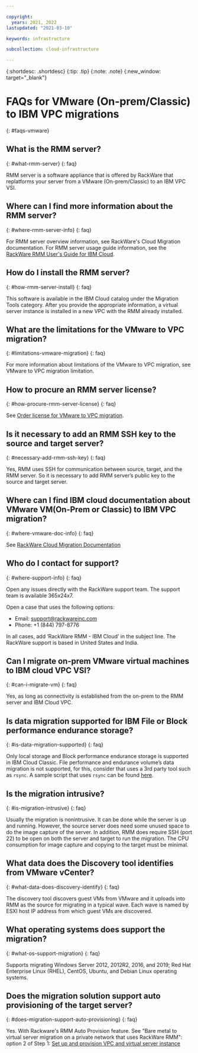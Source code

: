 ```yaml
---

copyright:
  years: 2021, 2022
lastupdated: "2021-03-10"

keywords: infrastructure

subcollection: cloud-infrastructure

---
```


{:shortdesc: .shortdesc}
{:tip: .tip}
{:note: .note}
{:new_window: target="_blank"}

# FAQs for VMware (On-prem/Classic) to IBM VPC migrations 
{: #faqs-vmware}

## What is the RMM server? 
{: #what-rmm-server}
{: faq}

RMM server is a software appliance that is offered by RackWare that replatforms your server from a VMware (On-prem/Classic) to an IBM VPC VSI. 
 
## Where can I find more information about the RMM server? 
{: #where-rmm-server-info}
{: faq}

For RMM server overview information, see RackWare's Cloud Migration documentation. For RMM server usage guide information, see the [RackWare RMM User's Guide for IBM Cloud](https://cloud.ibm.com/docs/cloud-infrastructure?topic=cloud-infrastructure-migrating-images-vmware-vpc). 
 
## How do I install the RMM server? 
{: #how-rmm-server-install}
{: faq}

This software is available in the IBM Cloud catalog under the Migration Tools category. After you provide the appropriate information, a virtual server instance is installed in a new VPC with the RMM already installed. 
 
## What are the limitations for the VMware to VPC migration? 
{: #limitations-vmware-migration}
{: faq}

For more information about limitations of the VMware to VPC migration, see VMware to VPC migration limitation. 
 
 
## How to procure an RMM server license?  
{: #how-procure-rmm-server-license}
{: faq}

See [Order license for VMware to VPC migration](https://cloud.ibm.com/docs/cloud-infrastructure?topic=cloud-infrastructure-migrating-images-vmware-vpc#byol-bring-your-own-license-from-rackware). 
 
## Is it necessary to add an RMM SSH key to the source and target server? 
{: #necessary-add-rmm-ssh-key}
{: faq}

Yes, RMM uses SSH for communication between source, target, and the RMM server. So it is necessary to add RMM server’s public key to the source and target server.  
 
 
## Where can I find IBM cloud documentation about VMware VM(On-Prem or Classic) to IBM VPC migration? 
{: #where-vmware-doc-info}
{: faq}

See [RackWare Cloud Migration Documentation](https://www.rackwareinc.com/cloud-migration)
 
## Who do I contact for support? 
{: #where-support-info}
{: faq}

Open any issues directly with the RackWare support team. The support team is available 365x24x7.

Open a case that uses the following options:

- Email: support@rackwareinc.com 
- Phone: +1 (844) 797-8776 

In all cases, add ‘RackWare RMM - IBM Cloud’ in the subject line. The RackWare support is based in United States and India. 
 
## Can I migrate on-prem VMware virtual machines to IBM cloud VPC VSI? 
{: #can-i-migrate-vm}
{: faq}

Yes, as long as connectivity is established from the on-prem to the RMM server and IBM Cloud VPC. 
 
## Is data migration supported for IBM File or Block performance endurance storage? 
{: #is-data-migration-supported}
{: faq}

Only local storage and Block performance endurance storage is supported in IBM Cloud Classic. File performance and endurance volume’s data migration is not supported, for this, consider that uses a 3rd party tool such as ``rsync``. A sample script that uses ``rsync`` can be found [here](https://github.com/IBM-Cloud/vpc-migration-tools).

## Is the migration intrusive?  
{: #is-migration-intrusive}
{: faq}

Usually the migration is nonintrusive. It can be done while the server is up and running. However, the source server does need some unused space to do the image capture of the server. In addition, RMM does require SSH (port 22) to be open on both the server and target to run the migration. The CPU consumption for image capture and copying to the target must be minimal. 
 
## What data does the Discovery tool identifies from VMware vCenter? 
{: #what-data-does-discovery-identify}
{: faq}

The discovery tool discovers guest VMs from VMware and it uploads into RMM as the source for migrating in a typical wave. Each wave is named by ESXI host IP address from which guest VMs are discovered.
 
## What operating systems does support the migration?
{: #what-os-support-migration}
{: faq} 

Supports migrating Windows Server 2012, 2012R2, 2016, and 2019; Red Hat Enterprise Linux (RHEL), CentOS, Ubuntu, and Debian Linux operating systems. 
 
## Does the migration solution support auto provisioning of the target server? 
{: #does-migration-support-auto-provisioning}
{: faq}

Yes. With Rackware's RMM Auto Provision feature. See "Bare metal to virtual server migration on a private network that uses RackWare RMM": option 2 of Step 1: [Set up and provision VPC and virtual server instance](/docs/cloud-infrastructure?topic=cloud-infrastructure-migrating-images-vmware-vpc#cloud-vpc-vsi-setup)
 
 